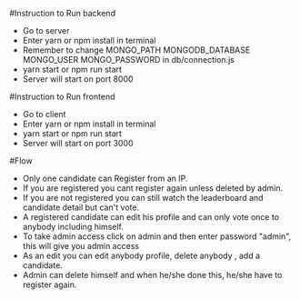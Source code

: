 #Instruction to Run backend
  - Go to server
  - Enter yarn or npm install in terminal
  - Remember to change 
    MONGO_PATH
    MONGODB_DATABASE
    MONGO_USER
    MONGO_PASSWORD
    in db/connection.js
  - yarn start or npm run start
  - Server will start on port 8000

#Instruction to Run frontend
  - Go to client
  - Enter yarn or npm install in terminal
  - yarn start or npm run start
  - Server will start on port 3000

#Flow
  - Only one candidate can Register from an IP.
  - If you are registered you cant register again unless deleted by admin.
  - If you are not registered you can still watch the leaderboard and candidate detail but can't vote.
  - A registered candidate can edit his profile and can only vote once to anybody including himself.
  - To take admin access click on admin and then enter password "admin", this will give you admin access
  - As an edit you can edit anybody profile, delete anybody , add a candidate.
  - Admin can delete himself and when he/she done this, he/she have to register again.
